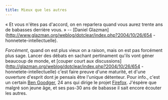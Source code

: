 ```yaml
---
title: Mieux que les autres
---
```


« Et vous n'êtes pas d'accord, on en reparlera quand vous aurez trente ans de
babasses derrière vous. » -- [Daniel
Glazman](http://www.glazman.org/weblog/dotclear/index.php?2004/10/26/654
-honnetete-intellectuelle).

_Forcément_, quand on est plus vieux on a raison, mais on est pas forcément
plus sage. Lancer des débats en sachant pertinament qu'ils vont géner beaucoup
de monde, et [couper court aux
discussions](http://glazman.org/weblog/dotclear/index.php?2004/10/26/654
-honnetete-intellectuelle) c'est faire preuve d'une maturité, et d'une
ouverture d'esprit dont je pensais être l'unique détenteur. Pour info., c'est
un certain [Ben Goodger](http://www.bengoodger.com/about/ben.shtml), 24 ans
qui dirige le projet [Firefox](http://www.mozilla.org/products/firefox).
J'éspère que malgré son jeune âge, et ses pas-30 ans de babasse il sait encore
écouter les autres.

